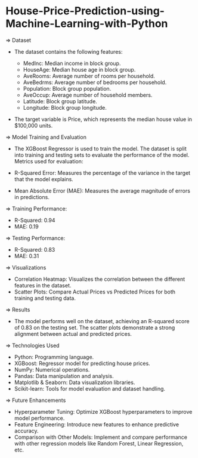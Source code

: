 # House-Price-Prediction-using-Machine-Learning-with-Python

=> Dataset
- The dataset contains the following features:

  - MedInc: Median income in block group.
  - HouseAge: Median house age in block group.
  - AveRooms: Average number of rooms per household.
  - AveBedrms: Average number of bedrooms per household.
  - Population: Block group population.
  - AveOccup: Average number of household members.
  - Latitude: Block group latitude.
  - Longitude: Block group longitude.
- The target variable is Price, which represents the median house value in $100,000 units.

=> Model Training and Evaluation
- The XGBoost Regressor is used to train the model. The dataset is split into training and testing sets to evaluate the performance of the model. Metrics used for evaluation:

-  R-Squared Error: Measures the percentage of the variance in the target that the model explains.
- Mean Absolute Error (MAE): Measures the average magnitude of errors in predictions.

=> Training Performance:
- R-Squared: 0.94
- MAE: 0.19
 
=> Testing Performance:
- R-Squared: 0.83
- MAE: 0.31

=> Visualizations
- Correlation Heatmap: Visualizes the correlation between the different features in the dataset.
- Scatter Plots: Compare Actual Prices vs Predicted Prices for both training and testing data.

=> Results
- The model performs well on the dataset, achieving an R-squared score of 0.83 on the testing set. The scatter plots demonstrate a strong alignment between actual and predicted prices.

=> Technologies Used
- Python: Programming language.
- XGBoost: Regressor model for predicting house prices.
- NumPy: Numerical operations.
- Pandas: Data manipulation and analysis.
- Matplotlib & Seaborn: Data visualization libraries.
- Scikit-learn: Tools for model evaluation and dataset handling.

=> Future Enhancements
- Hyperparameter Tuning: Optimize XGBoost hyperparameters to improve model performance.
- Feature Engineering: Introduce new features to enhance predictive accuracy.
- Comparison with Other Models: Implement and compare performance with other regression models like Random Forest, Linear Regression, etc.
